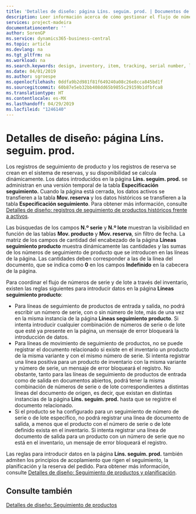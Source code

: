 ```yaml
---
title: 'Detalles de diseño: página Líns. seguim. prod. | Documentos de Microsoft'
description: Leer información acerca de cómo gestionar el flujo de números de serie y números de lote en el inventario.
services: project-madeira
documentationcenter: ''
author: SorenGP
ms.service: dynamics365-business-central
ms.topic: article
ms.devlang: na
ms.tgt_pltfrm: na
ms.workload: na
ms.search.keywords: design, inventory, item, tracking, serial number, lot number
ms.date: 04/01/2019
ms.author: sgroespe
ms.openlocfilehash: 0ddfa9b2d981f81f649240a08c26e8cca845bd1f
ms.sourcegitcommit: 60b87e5eb32bb408dd65b9855c29159b1dfbfca8
ms.translationtype: HT
ms.contentlocale: es-MX
ms.lasthandoff: 04/29/2019
ms.locfileid: "1246140"
---
```

# <a name="design-details-item-tracking-lines-page"></a>Detalles de diseño: página Líns. seguim. prod.
Los registros de seguimiento de producto y los registros de reserva se crean en el sistema de reservas, y su disponibilidad se calcula dinámicamente. Los datos introducidos en la página **Líns. seguim. prod.** se administran en una versión temporal de la tabla **Especificación seguimiento.** Cuando la página está cerrada, los datos activos se transfieren a la tabla **Mov. reserva** y los datos históricos se transfieren a la tabla **Especificación seguimiento**. Para obtener más información, consulte [Detalles de diseño: registros de seguimiento de productos históricos frente a activos](design-details-active-versus-historic-item-tracking-entries.md).  
  
Las búsquedas de los campos **N.º serie** y **N.º lote** muestran la visibilidad en función de las tablas **Mov. producto** y **Mov. reserva**, sin filtro de fecha. La matriz de los campos de cantidad del encabezado de la página **Líneas seguimiento producto** muestra dinámicamente las cantidades y las sumas de los números de seguimiento de producto que se introducen en las líneas de la página. Las cantidades deben corresponder a las de la línea del documento, que se indica como **0** en los campos **Indefinido** en la cabecera de la página.  
  
Para coordinar el flujo de números de serie y de lote a través del inventario, existen las reglas siguientes para introducir datos en la página **Líneas seguimiento producto**:  
  
* Para líneas de seguimiento de productos de entrada y salida, no podrá escribir un número de serie, con o sin número de lote, más de una vez en la misma instancia de la página **Líneas seguimiento producto**. Si intenta introducir cualquier combinación de números de serie o de lote que esté ya presente en la página, un mensaje de error bloqueará la introducción de datos.  
* Para líneas de movimiento de seguimiento de productos, no se puede registrar el documento relacionado si existe en el inventario un producto de la misma variante y con el mismo número de serie. Si intenta registrar una línea positiva para un producto de inventario con la misma variante y número de serie, un mensaje de error bloqueará el registro. No obstante, tanto para las líneas de seguimiento de productos de entrada como de salida en documentos abiertos, podrá tener la misma combinación de números de serie o de lote correspondientes a distintas líneas del documento de origen, es decir, que existan en distintas instancias de la página **Líns. seguim. prod.** hasta que se registre el documento relacionado.  
* Si el producto se ha configurado para un seguimiento de número de serie o de lote específico, no podrá registrar una línea de documento de salida, a menos que el producto con el número de serie o de lote definido exista en el inventario. Si intenta registrar una línea de documento de salida para un producto con un número de serie que no está en el inventario, un mensaje de error bloqueará el registro.  
  
Las reglas para introducir datos en la página **Líns. seguim. prod.** también admiten los principios de acoplamiento que rigen el seguimiento, la planificación y la reserva del pedido. Para obtener más información, consulte [Detalles de diseño: Seguimiento de productos y planificación](design-details-item-tracking-and-planning.md).  
  
## <a name="see-also"></a>Consulte también  
[Detalles de diseño: Seguimiento de productos](design-details-item-tracking.md)